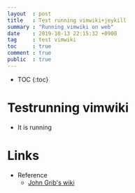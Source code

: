 ```yaml
---
layout  : post
title   : Test running vimwiki+jeykill
summary : "Running vimwiki on web"
date    : 2019-10-13 22:15:32 +0900
tag     : test vimwiki
toc     : true
comment : true
public  : true
---
```

* TOC
{:toc}

# Testrunning vimwiki

* It is running

# Links

* Reference
    * [John Grib's wiki](https://johngrib.github.io)

